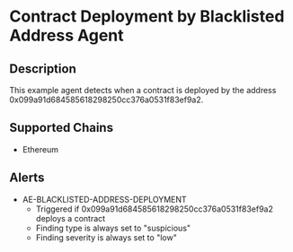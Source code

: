 # Contract Deployment by Blacklisted Address Agent

## Description

This example agent detects when a contract is deployed by the address 0x099a91d684585618298250cc376a0531f83ef9a2.

## Supported Chains

- Ethereum

## Alerts

- AE-BLACKLISTED-ADDRESS-DEPLOYMENT
  - Triggered if 0x099a91d684585618298250cc376a0531f83ef9a2 deploys a contract
  - Finding type is always set to "suspicious"
  - Finding severity is always set to "low"
